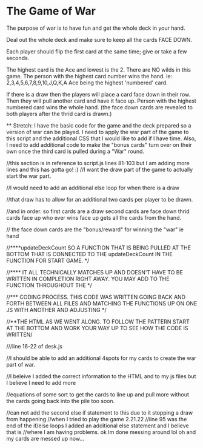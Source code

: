 # The Game of War 
The purpose of war is to have fun and get the whole deck in your hand.

Deal out the whole deck and make sure to keep all the cards FACE DOWN. 

Each player should flip the first card at the same time; give or take a few seconds. 

The highest card is the Ace and lowest is the 2. There are NO wilds in this game. The person with the highest card number wins the hand. 
ie: 2,3,4,5,6,7,8,9,10,J,Q,K,A Ace being the highest 'numbered' card.

If there is a draw then the players will place a card face down in their row. Then they will pull another card and have it face up. Person with the highest numbered card wins the whole hand. (the face down cards are revealed to both players after the thrid card is drawn.) 

** Stretch: I have the basic code for the game and the deck prepared so a version of war can be played. I need to apply the war part of the game to this script and the additional CSS that I would like to add if I have time. Also, I need to add additional code to make the "bonus cards" turn over on their own once the third card is pulled during a "War" round. 



//this section is in reference to script.js lines 81-103 but I am adding more lines and this has gotta go! :) 
//I want the draw part of the game to actually start the war part. 

//I would need to add an additional else loop for when there is a draw

//that draw has to allow for an additional two cards per player to be drawn.

//and in order. so first cards are a draw second cards are face down thrid cards face up who ever wins face up gets all the cards from the hand. 

// the face down cards are the "bonus/reward" for winning the "war" ie hand 

//****updateDeckCount SO A FUNCTION THAT IS BEING PULLED AT THE BOTTOM THAT IS CONNECTED TO THE updateDeckCount IN THE FUNCTION FOR START GAME. */

//**** IT ALL TECHNICALLY MATCHES UP AND DOESN'T HAVE TO BE WRITTEN IN COMPLETION RIGHT AWAY. YOU MAY ADD TO THE FUNCTION THROUGHOUT THE  */

//*** CODING PROCESS. THIS CODE WAS WRITTEN GOING BACK AND FORTH BETWEEN ALL FILES AND MATCHING THE FUNCTIONS UP ON ONE JS WITH ANOTHER AND ADJUSTING  */

//**THE HTML AS WE WENT ALONG.   TO FOLLOW THE PATTERN START AT THE BOTTOM AND WORK YOUR WAY UP TO SEE HOW THE CODE IS WRITTEN/

 ///line 16-22 of desk.js

 //I should be able to add an additional 4spots for my cards to create the war part of war. 

 //I beleive I added the correct information to the HTML and to my js files but I believe I need to add more 

  //equations of some sort to get the cards to line up and pull more without the cards going back into the pile too soon.

   //can not add the second else if statement to this due to it stopping a draw from happening 
                                                                                                                                   //when I tried to play the game 2.21.22
                                                                                //line 95 was the end of the if/else loops I added an additional else statement and I believe that is 
                                                                                 //where I am having problems. ok Im done messing around lol oh and my cards are messed up now...